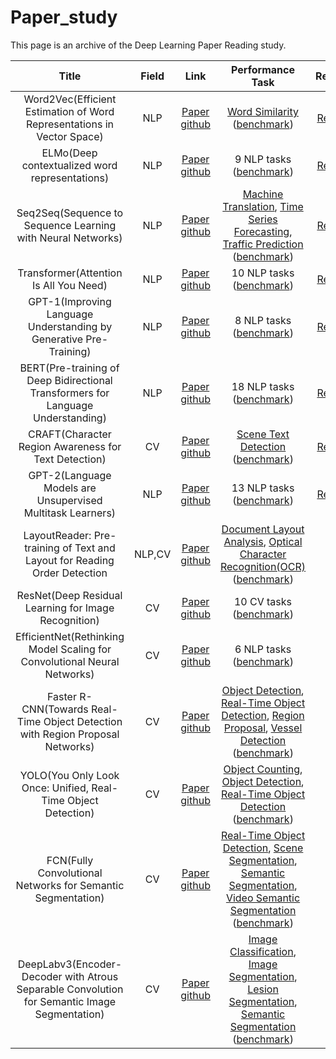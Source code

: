# Paper_study
This page is an archive of the Deep Learning Paper Reading study.
 
| Title | Field | Link | Performance Task | Review | publication |
|:---------------:|:-------------:|:-------------:|:-------------:|-------------:|:-------------:|
| Word2Vec(Efficient Estimation of Word Representations in Vector Space) | NLP | [Paper](https://arxiv.org/pdf/1301.3781.pdf) <br> [github](https://github.com/RaRe-Technologies/gensim/blob/develop/gensim/models/word2vec.py) |  [Word Similarity](https://paperswithcode.com/task/word-similarity) ([benchmark](https://paperswithcode.com/paper/efficient-estimation-of-word-representations)) | [Review](https://velog.io/@kunha98/%EB%85%BC%EB%AC%B8%EB%A6%AC%EB%B7%B0Word2Vec-Efficient-Estimation-of-Word-Representations-in-Vector-Space-ICLR-2013) | ICLR 2013 |
| ELMo(Deep contextualized word representations) | NLP | [Paper](https://arxiv.org/pdf/1802.05365.pdf) <br> [github](https://github.com/allenai/allennlp/blob/main/allennlp/modules/elmo.py) | 9 NLP tasks ([benchmark](https://paperswithcode.com/paper/deep-contextualized-word-representations)) | [Review](https://velog.io/@kunha98/%EB%85%BC%EB%AC%B8%EB%A6%AC%EB%B7%B0ELMo-Deep-contextualized-word-representations-NAACL-2018) | NAACL 2018 |
| Seq2Seq(Sequence to Sequence Learning with Neural Networks) | NLP | [Paper](https://arxiv.org/pdf/1409.3215.pdf) <br> [github](https://github.com/farizrahman4u/seq2seq) | [Machine Translation](https://paperswithcode.com/task/machine-translation), [Time Series Forecasting](https://paperswithcode.com/task/time-series-forecasting), [Traffic Prediction](https://paperswithcode.com/task/traffic-prediction) ([benchmark](https://paperswithcode.com/paper/sequence-to-sequence-learning-with-neural)) | [Review](https://velog.io/@kunha98/%EB%85%BC%EB%AC%B8%EB%A6%AC%EB%B7%B0Seq2Seq-Sequence-to-Sequence-Learning-with-Neural-Networks-NIPS-2014) | NeurIPS 2014 |
| Transformer(Attention Is All You Need) | NLP | [Paper](https://arxiv.org/pdf/1706.03762.pdf) <br> [github](https://github.com/tensorflow/tensor2tensor/blob/master/tensor2tensor/models/transformer.py) | 10 NLP tasks ([benchmark](https://paperswithcode.com/paper/attention-is-all-you-need)) | [Review](https://velog.io/@kunha98/%EB%85%BC%EB%AC%B8%EB%A6%AC%EB%B7%B0Transformer-Attention-Is-All-You-Need-NIPS-2017) | NeurIPS 2017 |
| GPT-1(Improving Language Understanding by Generative Pre-Training) | NLP | [Paper](https://s3-us-west-2.amazonaws.com/openai-assets/research-covers/language-unsupervised/language_understanding_paper.pdf) <br> [github](https://github.com/openai/finetune-transformer-lm) | 8 NLP tasks ([benchmark](https://paperswithcode.com/paper/improving-language-understanding-by)) | [Review](https://velog.io/@kunha98/%EB%85%BC%EB%AC%B8%EB%A6%AC%EB%B7%B0GPT1-Improving-Language-Understandingby-Generative-Pre-Training-Preprint-2018) | Preprint 2018 |
| BERT(Pre-training of Deep Bidirectional Transformers for Language Understanding) | NLP | [Paper](https://arxiv.org/pdf/1810.04805v2.pdf) <br> [github](https://github.com/google-research/bert) | 18 NLP tasks ([benchmark](https://paperswithcode.com/paper/bert-pre-training-of-deep-bidirectional)) | [Review](https://velog.io/@kunha98/%EB%85%BC%EB%AC%B8%EB%A6%AC%EB%B7%B0BERT-Pre-training-of-Deep-Bidirectional-Transformers-for-Language-Understanding-NAACL-2019) | NAACL 2019 |
| CRAFT(Character Region Awareness for Text Detection) | CV | [Paper](https://arxiv.org/pdf/1904.01941.pdf) <br> [github](https://github.com/clovaai/CRAFT-pytorch) | [Scene Text Detection](https://paperswithcode.com/task/scene-text-detection) ([benchmark](https://paperswithcode.com/paper/character-region-awareness-for-text-detection)) | [Review](https://velog.io/@kunha98/Character-Region-Awareness-for-Text-Detection) | CVPR 2019 |
| GPT-2(Language Models are Unsupervised Multitask Learners) | NLP | [Paper](https://d4mucfpksywv.cloudfront.net/better-language-models/language-models.pdf) <br> [github](https://github.com/openai/gpt-2) | 13 NLP tasks ([benchmark](https://paperswithcode.com/paper/language-models-are-unsupervised-multitask)) | [Review](https://velog.io/@kunha98/%EB%85%BC%EB%AC%B8%EB%A6%AC%EB%B7%B0GPT-2-Language-Models-are-Unsupervised-Multitask-Learners-Preprint-2019) | Preprint 2019 |
| LayoutReader: Pre-training of Text and Layout for Reading Order Detection | NLP,CV | [Paper](https://aclanthology.org/2021.emnlp-main.389.pdf) <br> [github](https://github.com/microsoft/unilm/tree/master/layoutreader) |  [Document Layout Analysis](https://paperswithcode.com/task/document-layout-analysis), [Optical Character Recognition(OCR)](https://paperswithcode.com/task/optical-character-recognition) ([benchmark](https://paperswithcode.com/paper/layoutreader-pre-training-of-text-and-layout)) |  | EMNLP 2021 |
| ResNet(Deep Residual Learning for Image Recognition) | CV | [Paper](https://arxiv.org/pdf/1512.03385.pdf) <br> [github](https://github.com/tensorflow/models/tree/623a471131e905436c3b21205075b031e1bc4795/official/legacy/image_classification/resnet) | 10 CV tasks ([benchmark](https://paperswithcode.com/paper/deep-residual-learning-for-image-recognition)) |  | CVPR 2016 |
| EfficientNet(Rethinking Model Scaling for Convolutional Neural Networks) | CV | [Paper](https://arxiv.org/pdf/1905.11946.pdf) <br> [github](https://github.com/tensorflow/tpu/tree/master/models/official/efficientnet) | 6 NLP tasks ([benchmark](https://paperswithcode.com/paper/efficientnet-rethinking-model-scaling-for)) |  | ICML 2019 |
| Faster R-CNN(Towards Real-Time Object Detection with Region Proposal Networks) | CV | [Paper](https://arxiv.org/pdf/1506.01497.pdf) <br> [github](https://github.com/rbgirshick/py-faster-rcnn) | [Object Detection](https://paperswithcode.com/task/object-detection), [Real-Time Object Detection](https://paperswithcode.com/task/real-time-object-detection), [Region Proposal](https://paperswithcode.com/task/region-proposal), [Vessel Detection](https://paperswithcode.com/task/vessel-detection) ([benchmark](https://paperswithcode.com/paper/faster-r-cnn-towards-real-time-object)) |  | NeurIPS 2015 |
| YOLO(You Only Look Once: Unified, Real-Time Object Detection) | CV | [Paper](https://arxiv.org/pdf/1506.02640.pdf) <br> [github](https://github.com/AlexeyAB/darknet) | [Object Counting](https://paperswithcode.com/task/object-counting), [Object Detection](https://paperswithcode.com/task/object-detection), [Real-Time Object Detection](https://paperswithcode.com/task/real-time-object-detection) ([benchmark](https://paperswithcode.com/paper/you-only-look-once-unified-real-time-object)) |  | CVPR 2016 |
| FCN(Fully Convolutional Networks for Semantic Segmentation) | CV | [Paper](https://arxiv.org/pdf/1411.4038.pdf) <br> [github](https://github.com/pytorch/vision/blob/0b41ff0b0a08229a10cfe1ca6987b4386d68bd9c/torchvision/models/segmentation/fcn.py#L17) | [Real-Time Object Detection](https://paperswithcode.com/task/real-time-object-detection), [Scene Segmentation](https://paperswithcode.com/task/scene-segmentation), [Semantic Segmentation](https://paperswithcode.com/task/semantic-segmentation), [Video Semantic Segmentation](https://paperswithcode.com/task/video-semantic-segmentation) ([benchmark](https://paperswithcode.com/paper/fully-convolutional-networks-for-semantic)) |  | CVPR 2015 |
| DeepLabv3(Encoder-Decoder with Atrous Separable Convolution for Semantic Image Segmentation) | CV | [Paper](https://arxiv.org/pdf/1802.02611.pdf) <br> [github](https://github.com/pytorch/vision/blob/0b41ff0b0a08229a10cfe1ca6987b4386d68bd9c/torchvision/models/segmentation/deeplabv3.py) | [Image Classification](https://paperswithcode.com/task/image-classification), [Image Segmentation](https://paperswithcode.com/task/image-segmentation), [Lesion Segmentation](https://paperswithcode.com/task/lesion-segmentation), [Semantic Segmentation](https://paperswithcode.com/task/semantic-segmentation) ([benchmark](https://paperswithcode.com/paper/encoder-decoder-with-atrous-separable)) |  | ECCV 2018 |